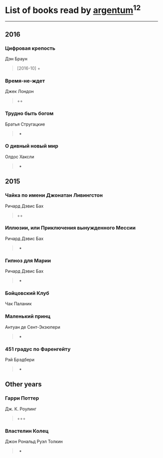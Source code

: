 # List of books read by [argentum](https://plus.google.com/+AlexandraPoliakova)<sup>12</sup>
---

## 2016

### Цифровая крепость
Дэн Браун
> [2016-10] +


### Время-не-ждет
Джек Лондон
> ++


### Трудно быть богом
Братья Стругацкие
> +


### О дивный новый мир
Олдос Хаксли
> +



## 2015

### Чайка по имени Джонатан Ливингстон
Ричард Дэвис Бах
> ++


### Иллюзии, или Приключения вынужденного Мессии
Ричард Дэвис Бах
> +


### Гипноз для Марии
Ричард Дэвис Бах
> +


### Бойцовский Клуб
Чак Паланик


### Маленький принц
Антуан де Сент-Экзюпери
> +


### 451 градус по Фаренгейту
Рэй Брэдбери
> +



## Other years

### Гарри Поттер
Дж. К. Роулинг
> +++


### Властелин Колец
Джон Рональд Руэл Толкин
> +



